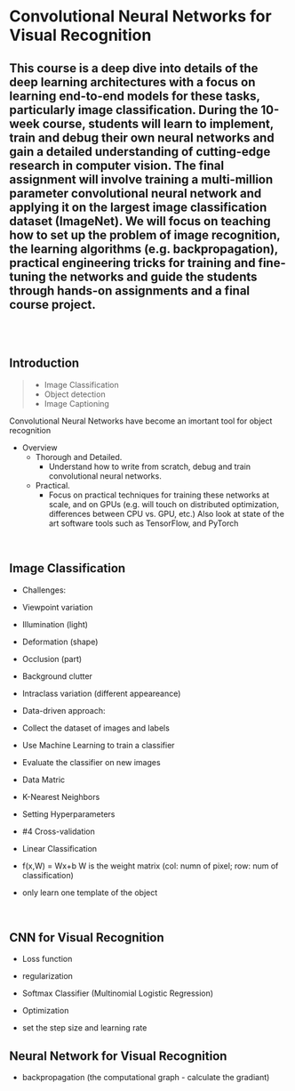 # Convolutional Neural Networks for Visual Recognition
 This course is a deep dive into details of the deep learning architectures with a focus on learning end-to-end models for these tasks, particularly image classification. During the 10-week course, students will learn to implement, train and debug their own neural networks and gain a detailed understanding of cutting-edge research in computer vision. The final assignment will involve training a multi-million parameter convolutional neural network and applying it on the largest image classification dataset (ImageNet). We will focus on teaching how to set up the problem of image recognition, the learning algorithms (e.g. backpropagation), practical engineering tricks for training and fine-tuning the networks and guide the students through hands-on assignments and a final course project. 
 --- 
 <br>
 <br>
 
 ## Introduction
 > * Image Classification
 > * Object detection
 > * Image Captioning
 
Convolutional Neural Networks have become an imortant tool for object recognition <br>

* Overview
  * Thorough and Detailed.
    * Understand how to write from scratch, debug and train convolutional neural networks.
  * Practical.
    * Focus on practical techniques for training these networks at scale, and on GPUs (e.g. will touch on distributed optimization, differences between CPU vs. GPU, etc.) Also look at state of the art software tools such as TensorFlow, and PyTorch
<br>

## Image Classification
 * Challenges: 
  * Viewpoint variation 
  * Illumination (light) 
  * Deformation (shape)
  * Occlusion (part)
  * Background clutter
  * Intraclass variation (different appeareance)
  
 * Data-driven approach:
  * Collect the dataset of images and labels
  * Use Machine Learning to train a classifier
  * Evaluate the classifier on new images
  
 * Data Matric
 
 * K-Nearest Neighbors
 
 * Setting Hyperparameters
  * #4 Cross-validation
  
 * Linear Classification
  * f(x,W) = Wx+b     W is the weight matrix (col: numn of pixel; row: num of classification)
  * only learn one template of the object

<br>

## CNN for Visual Recognition

* Loss function

* regularization

* Softmax Classifier (Multinomial Logistic Regression)

* Optimization
 * set the step size and learning rate

## Neural Network for Visual Recognition
* backpropagation (the computational graph - calculate the gradiant)

 
